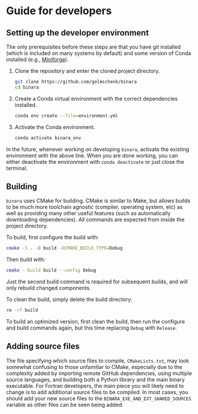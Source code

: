 # Guide for developers

## Setting up the developer environment

The only prerequisites before these steps are that you have git installed (which is included on many systems by default) and some version of Conda installed (e.g., [Miniforge](https://github.com/conda-forge/miniforge)).

1. Clone the repository and enter the cloned project directory.

   ```sh
   git clone https://github.com/golmschenk/binara
   cd binara
   ```

2. Create a Conda virtual environment with the correct dependencies installed.

   ```sh
   conda env create --file=environment.yml
   ```

3. Activate the Conda environment.

   ```sh
   conda activate binara_env
   ```

In the future, whenever working on developing `binara`, activate the existing environment with the above line. When you are done working, you can either deactivate the environment with `conda deactivate` or just close the terminal.

## Building

`binara` uses CMake for building. CMake is similar to Make, but allows builds to be much more toolchain agnostic (compiler, operating system, etc) as well as providing many other useful features (such as automatically downloading dependencies). All commands are expected from inside the project directory.

To build, first configure the build with:

```sh
cmake -S . -B build -DCMAKE_BUILD_TYPE=Debug
```

Then build with:

```sh
cmake --build build --config Debug
```

Just the second build command is required for subsequent builds, and will only rebuild changed components.

To clean the build, simply delete the build directory:

```sh
rm -rf build
```

To build an optimized version, first clean the build, then run the configure and build commands again, but this time replacing `Debug` with `Release`.

## Adding source files

The file specifying which source files to compile, `CMakeLists.txt`, may look somewhat confusing to those unfamiliar to CMake, especially due to the complexity added by importing remote GitHub dependencies, using multiple source languages, and building both a Python library and the main binary executable. For Fortran developers, the main piece you will likely need to change is to add additional source files to be compiled. In most cases, you should add your new source files to the `BINARA_EXE_AND_EXT_SHARED_SOURCES` variable as other files can be seen being added.
